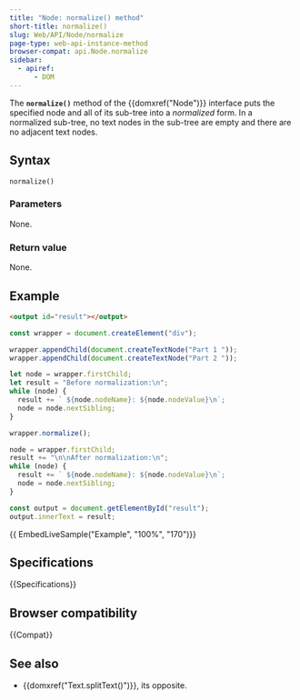 ```yaml
---
title: "Node: normalize() method"
short-title: normalize()
slug: Web/API/Node/normalize
page-type: web-api-instance-method
browser-compat: api.Node.normalize
sidebar:
  - apiref:
      - DOM
---
```


The **`normalize()`** method of the {{domxref("Node")}} interface puts the specified node
and all of its sub-tree into a _normalized_ form.
In a normalized sub-tree, no text nodes in the sub-tree are empty and there are no adjacent text nodes.

## Syntax

```js-nolint
normalize()
```

### Parameters

None.

### Return value

None.

## Example

```html
<output id="result"></output>
```

```js
const wrapper = document.createElement("div");

wrapper.appendChild(document.createTextNode("Part 1 "));
wrapper.appendChild(document.createTextNode("Part 2 "));

let node = wrapper.firstChild;
let result = "Before normalization:\n";
while (node) {
  result += ` ${node.nodeName}: ${node.nodeValue}\n`;
  node = node.nextSibling;
}

wrapper.normalize();

node = wrapper.firstChild;
result += "\n\nAfter normalization:\n";
while (node) {
  result += ` ${node.nodeName}: ${node.nodeValue}\n`;
  node = node.nextSibling;
}

const output = document.getElementById("result");
output.innerText = result;
```

{{ EmbedLiveSample("Example", "100%", "170")}}

## Specifications

{{Specifications}}

## Browser compatibility

{{Compat}}

## See also

- {{domxref("Text.splitText()")}}, its opposite.
